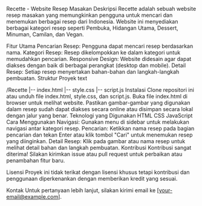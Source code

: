 Recette - Website Resep Masakan
Deskripsi
Recette adalah sebuah website resep masakan yang memungkinkan pengguna untuk mencari dan menemukan berbagai resep dari Indonesia. Website ini menyediakan berbagai kategori resep seperti Pembuka, Hidangan Utama, Dessert, Minuman, Camilan, dan Vegan.

Fitur Utama
Pencarian Resep: Pengguna dapat mencari resep berdasarkan nama.
Kategori Resep: Resep dikelompokkan ke dalam kategori untuk memudahkan pencarian.
Responsive Design: Website didesain agar dapat diakses dengan baik di berbagai perangkat (desktop dan mobile).
Detail Resep: Setiap resep menyertakan bahan-bahan dan langkah-langkah pembuatan.
Struktur Proyek
text

/Recette
|-- index.html
|-- style.css
|-- script.js
Instalasi
Clone repositori ini atau unduh file index.html, style.css, dan script.js.
Buka file index.html di browser untuk melihat website.
Pastikan gambar-gambar yang digunakan dalam resep sudah dapat diakses secara online atau disimpan secara lokal dengan jalur yang benar.
Teknologi yang Digunakan
HTML
CSS
JavaScript
Cara Menggunakan
Navigasi: Gunakan menu di sidebar untuk melakukan navigasi antar kategori resep.
Pencarian: Ketikkan nama resep pada bagian pencarian dan tekan Enter atau klik tombol "Cari" untuk menemukan resep yang diinginkan.
Detail Resep: Klik pada gambar atau nama resep untuk melihat detail bahan dan langkah pembuatan.
Kontribusi
Kontribusi sangat diterima! Silakan kirimkan issue atau pull request untuk perbaikan atau penambahan fitur baru.

Lisensi
Proyek ini tidak terikat dengan lisensi khusus tetapi kontribusi dan penggunaan diperkenankan dengan memberikan kredit yang sesuai.

Kontak
Untuk pertanyaan lebih lanjut, silakan kirimi email ke [your-email@example.com].
